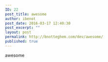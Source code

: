 ```yaml
---
ID: 22
post_title: awesome
author: ibenot
post_date: 2016-03-17 12:40:30
post_excerpt: ""
layout: post
permalink: http://bnotteghem.com/dev/awesome/
published: true
---
```

awesome